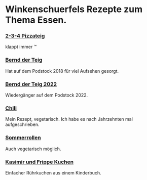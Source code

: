 # Winkenschuerfels Rezepte zum Thema Essen.

### [2-3-4 Pizzateig](Pizzateig.md)
klappt immer ™️

### [Bernd der Teig](BerndDerTeig.md)
Hat auf dem Podstock 2018 für viel Aufsehen gesorgt.

### [Bernd der Teig 2022](BerndDerTeig2022.md)
Wiedergänger auf dem Podstock 2022.

### [Chili](Chili.md)
Mein Rezept, vegetarisch. Ich habe es nach Jahrzehnten mal aufgeschrieben.

### [Sommerrollen](Sommerrollen.md)
Auch vegetarisch möglich.

### [Kasimir und Frippe Kuchen](KasimirFrippeKuchen.md)
Einfacher Rührkuchen aus einem Kinderbuch.

